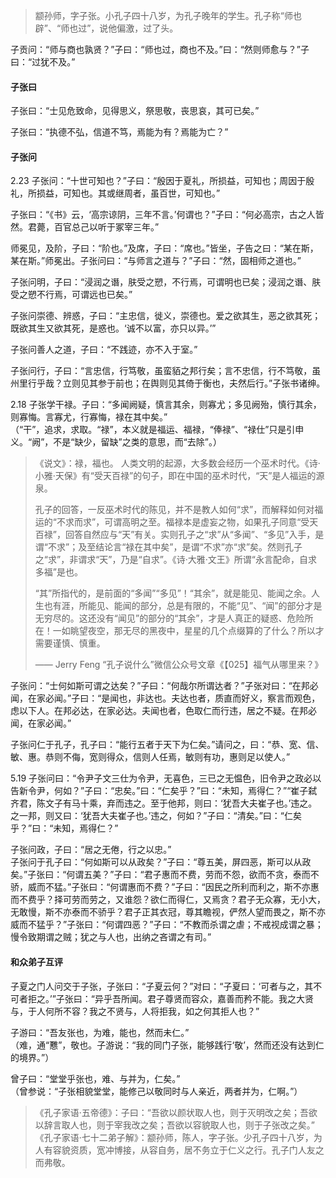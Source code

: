 

> 颛孙师，字子张。小孔子四十八岁，为孔子晚年的学生。孔子称“师也辟”、“师也过”，说他偏激，过了头。

子贡问：“师与商也孰贤？”子曰：“师也过，商也不及。”曰：“然则师愈与？”子曰：“过犹不及。”

#### 子张曰

子张曰：“士见危致命，见得思义，祭思敬，丧思哀，其可已矣。”

子张曰：“执德不弘，信道不笃，焉能为有？焉能为亡？”

#### 子张问

2.23 子张问：“十世可知也？”子曰：“殷因于夏礼，所损益，可知也；周因于殷礼，所损益，可知也。其或继周者，虽百世，可知也。”

子张曰：“《书》云，‘高宗谅阴，三年不言。’何谓也？”子曰：“何必高宗，古之人皆然。君薨，百官总己以听于冢宰三年。”

师冕见，及阶，子曰：“阶也。”及席，子曰：“席也。”皆坐，子告之曰：“某在斯，某在斯。”师冕出。子张问曰：“与师言之道与？”子曰：“然，固相师之道也。”

子张问明，子曰：“浸润之谮，肤受之愬，不行焉，可谓明也已矣；浸润之谮、肤受之愬不行焉，可谓远也已矣。”

子张问崇德、辨惑，子曰：“主忠信，徙义，崇德也。爱之欲其生，恶之欲其死；既欲其生又欲其死，是惑也。‘诚不以富，亦只以异。’”

子张问善人之道，子曰：“不践迹，亦不入于室。”

子张问行，子曰：“言忠信，行笃敬，虽蛮貊之邦行矣；言不忠信，行不笃敬，虽州里行乎哉？立则见其参于前也；在舆则见其倚于衡也，夫然后行。”子张书诸绅。

2.18 子张学干禄。子曰：“多闻阙疑，慎言其余，则寡尤；多见阙殆，慎行其余，则寡悔。言寡尤，行寡悔，禄在其中矣。”    
（“干”，追求，求取。“禄”，本义就是福运、福禄，“俸禄”、“禄仕”只是引申义。“阙”，不是“缺少，留缺”之类的意思，而“去除”。）     
> 《说文》：禄，福也。
> 人类文明的起源，大多数会经历一个巫术时代。《诗·小雅·天保》有“受天百禄”的句子，即在中国的巫术时代，“天”是人福运的源泉。  
>   
> 孔子的回答，一反巫术时代的陈见，并不是教人如何“求”，而解释如何对福运的“不求而求”，可谓高明之至。福禄本是虚妄之物，如果孔子同意“受天百禄”，回答自然应与“天”有关。实则孔子之“求”从“多闻”、“多见”入手，是谓“不求”；及至结论言“禄在其中矣”，是谓“不求”亦“求”矣。然则孔子之“求”，非谓求“天”，乃是“自求”。《诗·大雅·文王》所谓“永言配命，自求多福”是也。
> 
> “其”所指代的，是前面的“多闻”“多见”！“其余”，就是能见、能闻之余。人生也有涯，所能见、能闻的部分，总是有限的，不能“见”、“闻”的部分才是无穷尽的。这还没有“闻见”的部分的“其余”，才是人真正的疑惑、危险所在！一如眺望夜空，那无尽的黑夜中，星星的几个点缀算的了什么？所以才需要谨慎、慎重。
> 
> —— Jerry Feng “孔子说什么”微信公众号文章《【025】福气从哪里来？》

子张问：“士何如斯可谓之达矣？”子曰：“何哉尔所谓达者？”子张对曰：“在邦必闻，在家必闻。”子曰：“是闻也，非达也。夫达也者，质直而好义，察言而观色，虑以下人。在邦必达，在家必达。夫闻也者，色取仁而行违，居之不疑。在邦必闻，在家必闻。”

子张问仁于孔子，孔子曰：“能行五者于天下为仁矣。”请问之，曰：“恭、宽、信、敏、惠。恭则不侮，宽则得众，信则人任焉，敏则有功，惠则足以使人。”

5.19 子张问曰：“令尹子文三仕为令尹，无喜色，三已之无愠色，旧令尹之政必以告新令尹，何如？”子曰：“忠矣。”曰：“仁矣乎？”曰：“未知，焉得仁？”“崔子弑齐君，陈文子有马十乘，弃而违之。至于他邦，则曰：‘犹吾大夫崔子也。’违之。之一邦，则又曰：‘犹吾大夫崔子也。’违之，何如？”子曰：“清矣。”曰：“仁矣乎？”曰：“未知，焉得仁？”

子张问政，子曰：“居之无倦，行之以忠。”    
子张问于孔子曰：“何如斯可以从政矣？”子曰：“尊五美，屏四恶，斯可以从政矣。”子张曰：“何谓五美？”子曰：“君子惠而不费，劳而不怨，欲而不贪，泰而不骄，威而不猛。”子张曰：“何谓惠而不费？”子曰：“因民之所利而利之，斯不亦惠而不费乎？择可劳而劳之，又谁怨？欲仁而得仁，又焉贪？君子无众寡，无小大，无敢慢，斯不亦泰而不骄乎？君子正其衣冠，尊其瞻视，俨然人望而畏之，斯不亦威而不猛乎？”子张曰：“何谓四恶？”子曰：“不教而杀谓之虐；不戒视成谓之暴；慢令致期谓之贼；犹之与人也，出纳之吝谓之有司。”

#### 和众弟子互评

子夏之门人问交于子张，子张曰：“子夏云何？”对曰：“子夏曰：‘可者与之，其不可者拒之。’”子张曰：“异乎吾所闻。君子尊贤而容众，嘉善而矜不能。我之大贤与，于人何所不容？我之不贤与，人将拒我，如之何其拒人也？”

子游曰：“吾友张也，为难，能也，然而未仁。”    
（难，通“戁”，敬也。子游说：“我的同门子张，能够践行‘敬’，然而还没有达到仁的境界。”）

曾子曰：“堂堂乎张也，难、与并为，仁矣。”    
（曾参说：“子张相貌堂堂，能修己以敬同时与人亲近，两者并为，仁啊。”）
> 《孔子家语·五帝德》：子曰：“吾欲以颜状取人也，则于灭明改之矣；吾欲以辞言取人也，则于宰我改之矣；吾欲以容貌取人也，则于子张改之矣。”    
> 《孔子家语·七十二弟子解》：颛孙师，陈人，字子张。少孔子四十八岁，为人有容貌资质，宽冲博接，从容自务，居不务立于仁义之行。孔子门人友之而弗敬。
